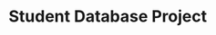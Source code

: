 # Student Database Project

<!-- You are started with two .csv files with info about your computer science students. 
The top row in each file has titles, and the rest are values for those titles. 
You will be adding all that info to a PostgreSQL database.  
-->
